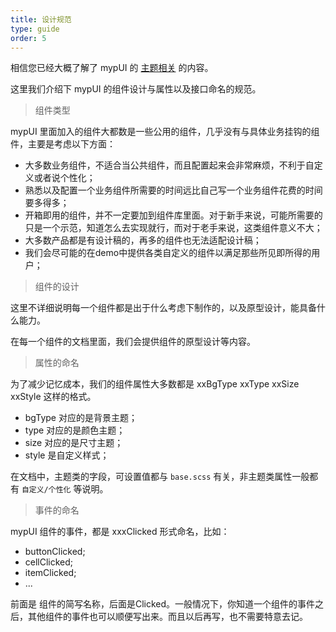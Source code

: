 ```yaml
---
title: 设计规范
type: guide
order: 5
---
```


相信您已经大概了解了 mypUI 的 [主题相关](/guide/theme.html) 的内容。

这里我们介绍下 mypUI 的组件设计与属性以及接口命名的规范。

> 组件类型

mypUI 里面加入的组件大都数是一些公用的组件，几乎没有与具体业务挂钩的组件，主要是考虑以下方面：

- 大多数业务组件，不适合当公共组件，而且配置起来会非常麻烦，不利于自定义或者说个性化；
- 熟悉以及配置一个业务组件所需要的时间远比自己写一个业务组件花费的时间要多得多；
- 开箱即用的组件，并不一定要加到组件库里面。对于新手来说，可能所需要的只是一个示范，知道怎么去实现就行，而对于老手来说，这类组件意义不大；
- 大多数产品都是有设计稿的，再多的组件也无法适配设计稿；
- 我们会尽可能的在demo中提供各类自定义的组件以满足那些所见即所得的用户；

> 组件的设计

这里不详细说明每一个组件都是出于什么考虑下制作的，以及原型设计，能具备什么能力。

在每一个组件的文档里面，我们会提供组件的原型设计等内容。

> 属性的命名

为了减少记忆成本，我们的组件属性大多数都是 xxBgType xxType xxSize xxStyle 这样的格式。

- bgType 对应的是背景主题；
- type 对应的是颜色主题；
- size 对应的是尺寸主题；
- style 是自定义样式；

在文档中，主题类的字段，可设置值都与 `base.scss` 有关，非主题类属性一般都有 `自定义/个性化` 等说明。

> 事件的命名

mypUI 组件的事件，都是 xxxClicked 形式命名，比如：

- buttonClicked;
- cellClicked;
- itemClicked;
- ...

前面是 组件的简写名称，后面是Clicked。一般情况下，你知道一个组件的事件之后，其他组件的事件也可以顺便写出来。而且以后再写，也不需要特意去记。

